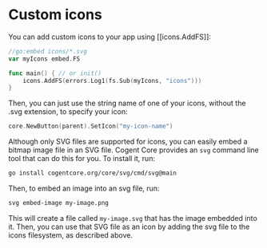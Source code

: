 # Custom icons

You can add custom icons to your app using [[icons.AddFS]]:

```go
//go:embed icons/*.svg
var myIcons embed.FS

func main() { // or init()
    icons.AddFS(errors.Log1(fs.Sub(myIcons, "icons")))
}
```

Then, you can just use the string name of one of your icons, without the .svg extension, to specify your icon:

```go
core.NewButton(parent).SetIcon("my-icon-name")
```

Although only SVG files are supported for icons, you can easily embed a bitmap image file in an SVG file. Cogent Core provides an `svg` command line tool that can do this for you. To install it, run:

```sh
go install cogentcore.org/core/svg/cmd/svg@main
```

Then, to embed an image into an svg file, run:

```sh
svg embed-image my-image.png
```

This will create a file called `my-image.svg` that has the image embedded into it. Then, you can use that SVG file as an icon by adding the svg file to the icons filesystem, as described above.